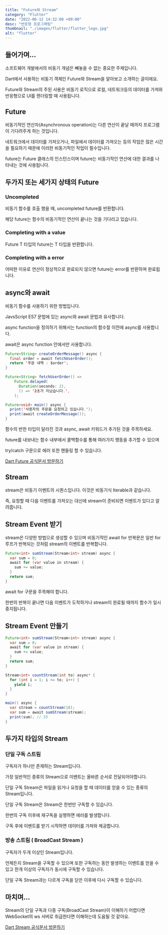 ```yaml
---
title: "Future와 Stream"
category: "Flutter"
date: "2022-06-12 14:32:00 +09:00"
desc: "반응형 프로그래밍"
thumbnail: "./images/flutter/flutter_logo.jpg"
alt: "flutter"
---
```


## 들어가며... 
소프트웨어 개발에서의 비동기 개념은 빼놓을 수 없는 중요한 주제입니다.

Dart에서 사용하는 비동기 객체인 Future와 Stream을 알아보고 소개하는 글이에요.

Future와 Stream의 주된 사용은 비동기 로직으로 로컬, 네트워크등의 데이터를 가져와 반응형으로 UI를 렌더링할 때 사용됩니다.

## Future
비동기적인 연산자(Asynchronous operation)는 다른 연산이 끝날 때까지 프로그램이 기다려주게 하는 것입니다.

네트워크에서 데이터를 가져오거나, 파일에서 데이터를 가져오는 등의 작업은 많은 시간을 필요하기 때문에 이러한 비동기적인 작업이 필수입니다.

future는 Future 클래스의 인스턴스이며 future는 비동기적인 연산에 대한 결과를 나타내는 것에 사용됩니다.

## 두가지 또는 세가지 상태의 Future


### Uncompleted
비동기 함수를 호출 했을 때, uncompleted future를 반환합니다.

해당 future는 함수의 비동기적인 연산이 끝나는 것을 기다리고 있습니다.

### Completing with a value
Future T 타입의 future는 T 타입을 반환합니다.

### Completing with a error
어떠한 이유로 연산이 정상적으로 완료되지 않으면 future는 error를 반환하며 완료됩니다.

## async와 await
비동기 함수를 사용하기 위한 방법입니다.

JavsScript ES7 문법에 있는 async와 await 문법과 유사합니다.

async function을 정의하기 위해서는 function의 함수절 이전에 async를 사용합니다.

await은 async function 안에서만 사용합니다.

``` java
Future<String> createOrderMessage() async {
  final order = await fetchUserOrder();
  return '주문 내역 : $order';
}

Future<String> fetchUserOrder() =>
    Future.delayed(
      Duration(seconds: 2),
      () => '2초가 지났습니다.',
    );

Future<void> main() async {
  print('사용자의 주문을 요청하고 있습니다.');
  print(await createOrderMessage());
}
```
함수의 반한 타입이 달라진 것과 async, await 키워드가 추가된 것을 주목하세요.

future를 내보내는 함수 내부에서 콜백함수를 통해 여러가지 행동을 추가할 수 있으며 

try/catch 구문으로 에러 또한 핸들링 할 수 있습니다.

<a href="https://dart.dev/codelabs/async-await" target="_blank">Dart Future 공식문서 방문하기</a>

## Stream
stream은 비동기 이벤트의 시퀀스입니다. 이것은 비동기식 Iterable과 같습니다.

즉, 요청할 때 다음 이벤트를 가져오는 대신에 stream이 준비되면 이벤트가 있다고 알려줍니다.

## Stream Event 받기
stream은 다양한 방법으로 생성할 수 있으며 비동기적인 await for 반복문은 일반 for 루프가 반복되는 것처럼 stream의 이벤트를 반복합니다.

```java
Future<int> sumStream(Stream<int> stream) async {
  var sum = 0;
  await for (var value in stream) {
    sum += value;
  }
  return sum;
}
```

await for 구문을 주목해야 합니다.

한번의 반복이 끝나면 다음 이벤트가 도착하거나 stream이 완료될 때까지 함수가 일시 중지됩니다.

## Stream Event 만들기
```java
Future<int> sumStream(Stream<int> stream) async {
  var sum = 0;
  await for (var value in stream) {
    sum += value;
  }
  return sum;
}

Stream<int> countStream(int to) async* {
  for (int i = 1; i <= to; i++) {
    yield i;
  }
}

main() async {
  var stream = countStream(10);
  var sum = await sumStream(stream);
  print(sum); // 55
}
```

## 두가지 타입의 Stream

### 단일 구독 스트림
구독자가 하나만 존재하는 Stream입니다.

가장 일반적인 종류의 Stream으로 이벤트는 올바른 순서로 전달되어야합니다. 

단일 구독 Stream은 파일을 읽거나 요청을 할 때 데이터를 얻을 수 있는 종류의 Stream입니다.

단일 구독 Stream은 Stream은 한번만 구독할 수 있습니다.

한번의 구독 이후에 재구독을 실행하면 에러를 발생합니다.

구독 후에 이벤트를 받기 시작하면 데이터를 가져와 제공합니다. 

### 방송 스트림 ( BroadCast Stream )
구독자가 두개 이상인 Stream입니다.

언제든지 Stream을 구독할 수 있으며 또한 구독하는 동안 발생하는 이벤트를 얻을 수 있고 한개 이상의 구독자가 동시에 구독할 수 있습니다.

단일 구독 Stream과는 다르게 구독을 닫은 이후에 다시 구독할 수 있습니다.

## 마치며...
Stream의 단일 구독과 다중 구독(BroadCast Stream)이 이해하기 어렵다면 WebSocket의 ws 서버로 취급한다면 이해하는데 도움될 것 같아요.

<a href="https://dart.dev/tutorials/language/streams" target="_blank">Dart Stream 공식문서 방문하기</a>

